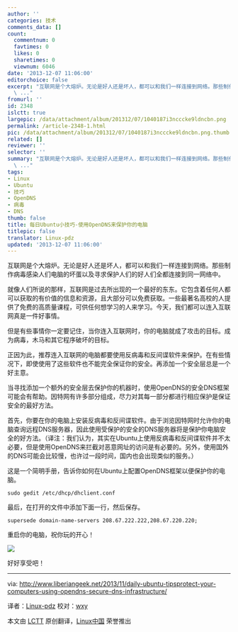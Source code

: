```yaml
---
author: ''
categories: 技术
comments_data: []
count:
  commentnum: 0
  favtimes: 0
  likes: 0
  sharetimes: 0
  viewnum: 6046
date: '2013-12-07 11:06:00'
editorchoice: false
excerpt: "互联网是个大熔炉。无论是好人还是坏人，都可以和我们一样连接到网络。那些制作病毒感染人们电脑的坏蛋以及寻求保护人们的好人们全都连接到同一网络中。\r\n就像人们所说的那样，互联网是过去所出现的一个最好的东东。
  \ ..."
fromurl: ''
id: 2348
islctt: true
largepic: /data/attachment/album/201312/07/1040187i3ncccke9ldncbn.png
permalink: /article-2348-1.html
pic: /data/attachment/album/201312/07/1040187i3ncccke9ldncbn.png.thumb.jpg
related: []
reviewer: ''
selector: ''
summary: "互联网是个大熔炉。无论是好人还是坏人，都可以和我们一样连接到网络。那些制作病毒感染人们电脑的坏蛋以及寻求保护人们的好人们全都连接到同一网络中。\r\n就像人们所说的那样，互联网是过去所出现的一个最好的东东。
  \ ..."
tags:
- Linux
- Ubuntu
- 技巧
- OpenDNS
- 病毒
- DNS
thumb: false
title: 每日Ubuntu小技巧-使用OpenDNS来保护你的电脑
titlepic: false
translator: Linux-pdz
updated: '2013-12-07 11:06:00'
---
```


互联网是个大熔炉。无论是好人还是坏人，都可以和我们一样连接到网络。那些制作病毒感染人们电脑的坏蛋以及寻求保护人们的好人们全都连接到同一网络中。


就像人们所说的那样，互联网是过去所出现的一个最好的东东。它包含着任何人都可以获取的有价值的信息和资源，且大部分可以免费获取。一些最著名高校的人提供了免费的高质量课程，可供任何想学习的人来学习。今天，我们都可以连入互联网真是一件好事情。


但是有些事情你一定要记住，当你连入互联网时，你的电脑就成了攻击的目标。成为病毒，木马和其它程序破坏的目标。


正因为此，推荐连入互联网的电脑都要使用反病毒和反间谍软件来保护。在有些情况下，即使使用了这些软件也不能完全保证你的安全。再添加一个安全层总是一个好主意。


当寻找添加一个额外的安全层去保护你的机器时，使用OpenDNS的安全DNS框架可能会有帮助。因特网有许多部分组成，尽力对其每一部分都进行相应保护是保证安全的最好方法。


首先，你要在你的电脑上安装反病毒和反间谍软件。由于浏览因特网时允许你的电脑查询远程DNS服务器，因此使用受保护的安全的DNS服务器将是保护你电脑安全的好方法。（译注：我们认为，其实在Ubuntu上使用反病毒和反间谍软件并不太必要，但是使用OpenDNS来拦截对恶意网址的访问是有必要的。另外，使用国外的DNS可能会比较慢，也许过一段时间，国内也会出现类似的服务。）


这是一个简明手册，告诉你如何在Ubuntu上配置OpenDNS框架以便保护你的电脑。



```
sudo gedit /etc/dhcp/dhclient.conf

```

最后，在打开的文件中添加下面一行，然后保存。



```
supersede domain-name-servers 208.67.222.222,208.67.220.220;

```

重启你的电脑，祝你玩的开心！


![](/data/attachment/album/201312/07/1040187i3ncccke9ldncbn.png)


好好享受吧！




---


via: <http://www.liberiangeek.net/2013/11/daily-ubuntu-tipsprotect-your-computers-using-opendns-secure-dns-infrastructure/>


译者：[Linux-pdz](https://github.com/Linux-pdz) 校对：[wxy](https://github.com/wxy)


本文由 [LCTT](https://github.com/LCTT/TranslateProject) 原创翻译，[Linux中国](http://linux.cn/) 荣誉推出